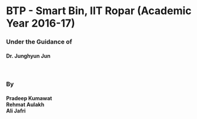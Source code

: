 <h1>BTP - Smart Bin, IIT Ropar (Academic Year 2016-17)</h1>
<h3>Under the Guidance of</h3>
<h4>Dr. Junghyun Jun</h4>
<br>
<h3>By</h3>
<h4>
	Pradeep Kumawat
	<br>
	Rehmat Aulakh
	<br>
	Ali Jafri
</h4>


